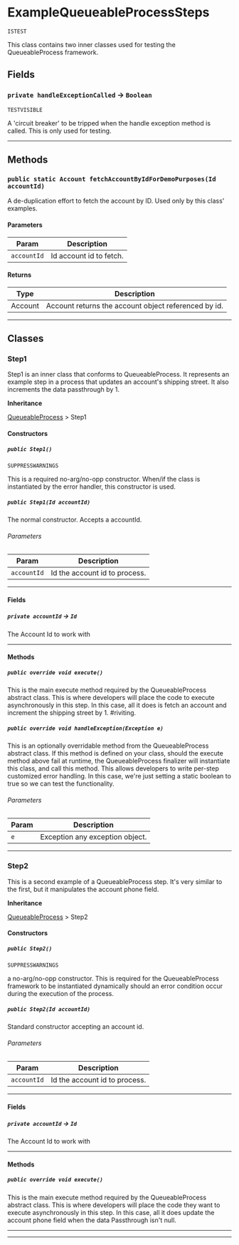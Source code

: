 # ExampleQueueableProcessSteps

`ISTEST`

This class contains two inner classes used for testing the QueueableProcess framework.

## Fields

### `private handleExceptionCalled` → `Boolean`

`TESTVISIBLE`

A 'circuit breaker' to be tripped when the handle exception method is called. This is only used for testing.

---

## Methods

### `public static Account fetchAccountByIdForDemoPurposes(Id accountId)`

A de-duplication effort to fetch the account by ID. Used only by this class' examples.

#### Parameters

| Param       | Description             |
| ----------- | ----------------------- |
| `accountId` | Id account id to fetch. |

#### Returns

| Type    | Description                                          |
| ------- | ---------------------------------------------------- |
| Account | Account returns the account object referenced by id. |

---

## Classes

### Step1

Step1 is an inner class that conforms to QueueableProcess. It represents an example step in a
process that updates an account's shipping street. It also increments the data passthrough by 1.

**Inheritance**

[QueueableProcess](https://github.com/codefriar/ApexKit/wiki/QueueableProcess)
&gt;
Step1

#### Constructors

##### `public Step1()`

`SUPPRESSWARNINGS`

This is a required no-arg/no-opp constructor. When/if the class is instantiated by the error handler, this constructor is used.

##### `public Step1(Id accountId)`

The normal constructor. Accepts a accountId.

###### Parameters

| Param       | Description                   |
| ----------- | ----------------------------- |
| `accountId` | Id the account id to process. |

---

#### Fields

##### `private accountId` → `Id`

The Account Id to work with

---

#### Methods

##### `public override void execute()`

This is the main execute method required by the QueueableProcess abstract class. This is where developers will place the code to execute asynchronously in this step. In this case, all it does is fetch an account and increment the shipping street by 1. #riviting.

##### `public override void handleException(Exception e)`

This is an optionally overridable method from the QueueableProcess abstract class. If this method is defined on your class, should the execute method above fail at runtime, the QueueableProcess finalizer will instantiate this class, and call this method. This allows developers to write per-step customized error handling. In this case, we're just setting a static boolean to true so we can test the functionality.

###### Parameters

| Param | Description                     |
| ----- | ------------------------------- |
| `e`   | Exception any exception object. |

---

### Step2

This is a second example of a QueueableProcess step. It's very similar to the first, but it
manipulates the account phone field.

**Inheritance**

[QueueableProcess](https://github.com/codefriar/ApexKit/wiki/QueueableProcess)
&gt;
Step2

#### Constructors

##### `public Step2()`

`SUPPRESSWARNINGS`

a no-arg/no-opp constructor. This is required for the QueueableProcess framework to be instantiated dynamically should an error condition occur during the execution of the process.

##### `public Step2(Id accountId)`

Standard constructor accepting an account id.

###### Parameters

| Param       | Description                   |
| ----------- | ----------------------------- |
| `accountId` | Id the account id to process. |

---

#### Fields

##### `private accountId` → `Id`

The Account Id to work with

---

#### Methods

##### `public override void execute()`

This is the main execute method required by the QueueableProcess abstract class. This is where developers will place the code they want to execute asynchronously in this step. In this case, all it does update the account phone field when the data Passthrough isn't null.

---

---
